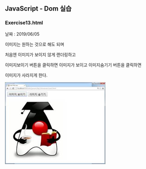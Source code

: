 ## JavaScript - Dom 실습



### Exercise13.html

날짜 : 2019/06/05



이미지는 원하는 것으로 해도 되며

처음엔 이미지가 보이지 않게 랜더링하고

이미지보이기 버튼을 클릭하면 이미지가 보이고 이미지숨기기 버튼을 클릭하면 

이미지가 사라지게 한다.

![img](../images/dom)

